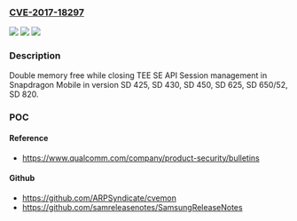 ### [CVE-2017-18297](https://cve.mitre.org/cgi-bin/cvename.cgi?name=CVE-2017-18297)
![](https://img.shields.io/static/v1?label=Product&message=Snapdragon%20Mobile&color=blue)
![](https://img.shields.io/static/v1?label=Version&message=n%2Fa&color=blue)
![](https://img.shields.io/static/v1?label=Vulnerability&message=Double%20Free%20in%20Trusted%20Application%20Environment&color=brighgreen)

### Description

Double memory free while closing TEE SE API Session management in Snapdragon Mobile in version SD 425, SD 430, SD 450, SD 625, SD 650/52, SD 820.

### POC

#### Reference
- https://www.qualcomm.com/company/product-security/bulletins

#### Github
- https://github.com/ARPSyndicate/cvemon
- https://github.com/samreleasenotes/SamsungReleaseNotes

